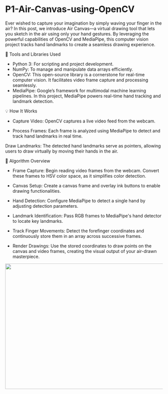 # P1-Air-Canvas-using-OpenCV

Ever wished to capture your imagination by simply waving your finger in the air?
In this post, we introduce Air Canvas—a virtual drawing tool that lets you sketch in the air using only your hand gestures. By leveraging the powerful capabilities of OpenCV and MediaPipe, this computer vision project tracks hand landmarks to create a seamless drawing experience.

🔧 Tools and Libraries Used

- Python 3: For scripting and project development.
- NumPy: To manage and manipulate data arrays efficiently.
- OpenCV: This open-source library is a cornerstone for real-time computer vision. It facilitates video frame capture and processing seamlessly.
- MediaPipe: Google’s framework for multimodal machine learning pipelines. In this project, MediaPipe powers real-time hand tracking and landmark detection.

💡 How It Works

- Capture Video: OpenCV captures a live video feed from the webcam.

- Process Frames: Each frame is analyzed using MediaPipe to detect and track hand landmarks in real time.

Draw Landmarks: The detected hand landmarks serve as pointers, allowing users to draw virtually by moving their hands in the air.

🧩 Algorithm Overview

- Frame Capture: Begin reading video frames from the webcam. Convert these frames to HSV color space, as it simplifies color detection.

- Canvas Setup: Create a canvas frame and overlay ink buttons to enable drawing functionalities.

- Hand Detection: Configure MediaPipe to detect a single hand by adjusting detection parameters.

- Landmark Identification: Pass RGB frames to MediaPipe's hand detector to locate key landmarks.

- Track Finger Movements: Detect the forefinger coordinates and continuously store them in an array across successive frames.

- Render Drawings: Use the stored coordinates to draw points on the canvas and video frames, creating the visual output of your air-drawn masterpiece.

<img src="https://github.com/iamramzan/P1-Air-Canvas-using-OpenCV/blob/main/Air%20Canvas.png" width="800" height="400">
